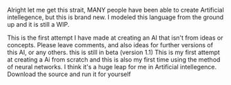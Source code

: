 Alright let me get this strait, MANY people have been able to create Artificial intellegence, but this is brand new. I modeled this language from the ground up and it is still a WIP.

This is the first attempt I have made at creating an AI that isn't from ideas or concepts. Please leave comments, and also ideas for further versions of this AI, or any others. this is still in beta (version 1.1) This is my first attempt at creating a Ai from scratch and this is also my first time using the method of neural networks. I think it's a huge leap for me in Artificial intellegence.
Download the source and run it for yourself
